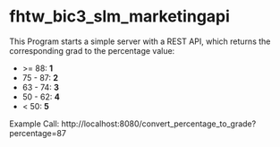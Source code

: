 # fhtw_bic3_slm_marketingapi

This Program starts a simple server with a REST API, which returns the corresponding grad to the percentage value:

- \>= 88: **1**
- 75 - 87: **2**
- 63 - 74: **3**
- 50 - 62: **4**
- < 50: **5**

Example Call: http://localhost:8080/convert_percentage_to_grade?percentage=87